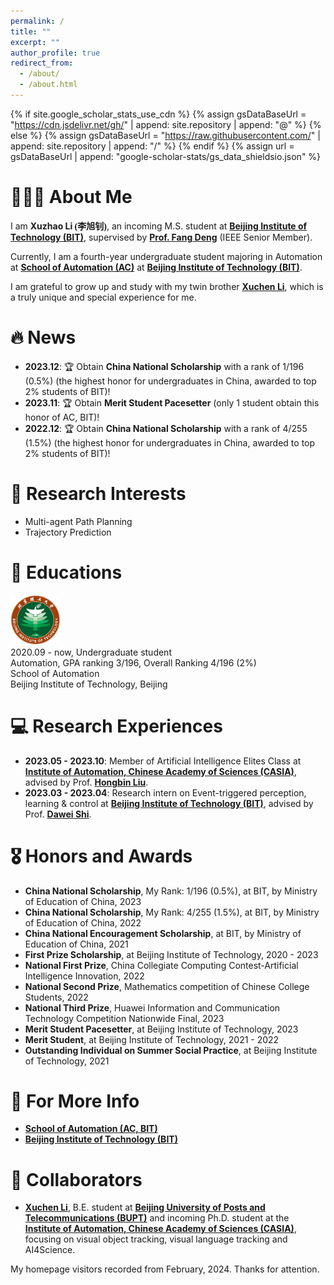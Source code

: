 ```yaml
---
permalink: /
title: ""
excerpt: ""
author_profile: true
redirect_from: 
  - /about/
  - /about.html
---
```


{% if site.google_scholar_stats_use_cdn %}
{% assign gsDataBaseUrl = "https://cdn.jsdelivr.net/gh/" | append: site.repository | append: "@" %}
{% else %}
{% assign gsDataBaseUrl = "https://raw.githubusercontent.com/" | append: site.repository | append: "/" %}
{% endif %}
{% assign url = gsDataBaseUrl | append: "google-scholar-stats/gs_data_shieldsio.json" %}

<span class='anchor' id='about-me'></span>

# 👨🏻‍💻 About Me

I am **Xuzhao Li <font face="楷体">(李旭钊)</font>**, an incoming M.S. student at **<a href="https://english.bit.edu.cn/">Beijing Institute of Technology (BIT)</a>**, supervised by **<a href="https://ac.bit.edu.cn/szdw/dsmd/bssds/833b4ca7f9014a0886d666bf043e0e8d.htm">Prof. Fang Deng</a>** (IEEE Senior Member).

Currently, I am a fourth-year undergraduate student majoring in Automation at **<a href="https://ac.bit.edu.cn/">School of Automation (AC)</a>** at **<a href="https://english.bit.edu.cn/">Beijing Institute of Technology (BIT)</a>**.

I am grateful to grow up and study with my twin brother **<a href="https://xuchen-li.github.io/">Xuchen Li</a>**, which is a truly unique and special experience for me.


# 🔥 News
- **2023.12**: 🏆 Obtain **China National Scholarship** with a rank of 1/196 (0.5%) (the highest honor for undergraduates in China, awarded to top 2% students of BIT)!
- **2023.11**: 🏆 Obtain **Merit Student Pacesetter** (only 1 student obtain this honor of AC, BIT)!
- **2022.12**: 🏆 Obtain **China National Scholarship** with a rank of 4/255 (1.5%) (the highest honor for undergraduates in China, awarded to top 2% students of BIT)!

# 🔬 Research Interests

- Multi-agent Path Planning
- Trajectory Prediction

# 📖 Educations

<div class='school-box'>
<div><img src='images/BIT.png' alt="sym" width="80"></div>
<div class='school-box-text' markdown="1">
2020.09 - now, Undergraduate student<br>
Automation, GPA ranking 3/196, Overall Ranking 4/196 (2%)<br>
School of Automation<br>
Beijing Institute of Technology, Beijing
</div>
</div>


# 💻 Research Experiences

* **2023.05 - 2023.10**: Member of Artificial Intelligence Elites Class at **[Institute of Automation, Chinese Academy of Sciences (CASIA)](http://english.ia.cas.cn/)**, advised by Prof. [**Hongbin Liu**](https://people.ucas.edu.cn/~liuhongbin).
* **2023.03 - 2023.04**: Research intern on Event-triggered perception, learning & control at **[Beijing Institute of Technology (BIT)](https://english.bit.edu.cn/)**, advised by Prof. [**Dawei Shi**](https://ac.bit.edu.cn/szdw/jsml/zngzyydkzyjs1/1c32a72eed8b4974a4a7f5a5c60aa621.htm).

# 🎖 Honors and Awards

* **China National Scholarship**, My Rank: 1/196 (0.5%), at BIT, by Ministry of Education of China, 2023
* **China National Scholarship**, My Rank: 4/255 (1.5%), at BIT, by Ministry of Education of China, 2022
* **China National Encouragement Scholarship**, at BIT, by Ministry of Education of China, 2021
* **First Prize Scholarship**, at Beijing Institute of Technology, 2020 - 2023
* **National First Prize**, China Collegiate Computing Contest-Artificial Intelligence Innovation, 2022
* **National Second Prize**, Mathematics competition of Chinese College Students, 2022
* **National Third Prize**, Huawei Information and Communication Technology Competition Nationwide Final, 2023
* **Merit Student Pacesetter**, at Beijing Institute of Technology, 2023
* **Merit Student**, at Beijing Institute of Technology, 2021 - 2022
* **Outstanding Individual on Summer Social Practice**, at Beijing Institute of Technology, 2021

# 🔗 For More Info

* **[School of Automation (AC, BIT)](https://ac.bit.edu.cn/)**
* **[Beijing Institute of Technology (BIT)](https://english.bit.edu.cn/)**

# 🤝 Collaborators

- [**Xuchen Li**](https://xuchen-li.github.io/), B.E. student at [**Beijing University of Posts and Telecommunications (BUPT)**](https://www.bupt.edu.cn/) and incoming Ph.D. student at the  [**Institute of Automation, Chinese Academy of Sciences (CASIA)**](http://english.ia.cas.cn/),  focusing on visual object tracking, visual language tracking and AI4Science.

My homepage visitors recorded from February, 2024. Thanks for attention.
<body>
<script type="text/javascript" src="//rf.revolvermaps.com/0/0/6.js?i=5246p4iiopd&amp;m=7&amp;c=e63100&amp;cr1=ffffff&amp;f=arial&amp;l=0&amp;bv=90&amp;lx=-420&amp;ly=420&amp;hi=20&amp;he=7&amp;hc=a8ddff&amp;rs=80" async="async"></script>
</body>
